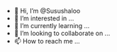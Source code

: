 - 👋 Hi, I’m @Susushaloo
- 👀 I’m interested in ...
- 🌱 I’m currently learning ...
- 💞️ I’m looking to collaborate on ...
- 📫 How to reach me ...

<!---
Susushaloo/Susushaloo is a ✨ special ✨ repository because its `README.md` (this file) appears on your GitHub profile.
You can click the Preview link to take a look at your changes.
--->

